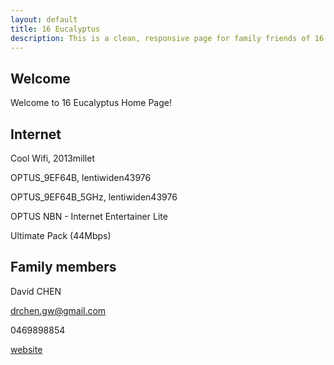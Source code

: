 ```yaml
---
layout: default
title: 16 Eucalyptus
description: This is a clean, responsive page for family friends of 16 Eucalyptus.
---
```


## Welcome 

Welcome to 16 Eucalyptus Home Page!



## Internet

Cool Wifi, 2013millet

OPTUS_9EF64B, lentiwiden43976

OPTUS_9EF64B_5GHz, lentiwiden43976

OPTUS NBN - Internet Entertainer Lite 

Ultimate Pack (44Mbps)

## Family members

David CHEN

drchen.gw@gmail.com

0469898854

[website](https://davidnsw.github.io/homepage/) 




